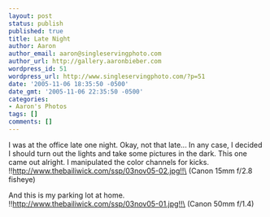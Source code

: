 ```yaml
---
layout: post
status: publish
published: true
title: Late Night
author: Aaron
author_email: aaron@singleservingphoto.com
author_url: http://gallery.aaronbieber.com
wordpress_id: 51
wordpress_url: http://www.singleservingphoto.com/?p=51
date: '2005-11-06 18:35:50 -0500'
date_gmt: '2005-11-06 22:35:50 -0500'
categories:
- Aaron's Photos
tags: []
comments: []
---
```

I was at the office late one night. Okay, not that late... In any case,
I decided I should turn out the lights and take some pictures in the
dark. This one came out alright. I manipulated the color channels for
kicks.\
 !!http://www.thebailiwick.com/ssp/03nov05-02.jpg!!\
 (Canon 15mm f/2.8 fisheye)

And this is my parking lot at home.\
 !!http://www.thebailiwick.com/ssp/03nov05-01.jpg!!\
 (Canon 50mm f/1.4)
